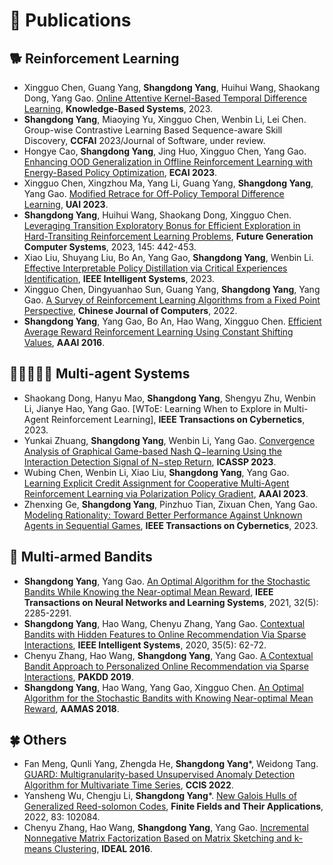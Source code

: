 
# 📝 Publications 
## 🐕 Reinforcement Learning
- Xingguo Chen, Guang Yang, **Shangdong Yang**, Huihui Wang, Shaokang Dong, Yang Gao. [Online Attentive Kernel-Based Temporal Difference Learning](https://www.sciencedirect.com/science/article/abs/pii/S0950705123006524?fr=RR-2&ref=pdf_download&rr=7fa33c97ba723f89), **Knowledge-Based Systems**, 2023.
- **Shangdong Yang**, Miaoying Yu, Xingguo Chen, Wenbin Li, Lei Chen. Group-wise Contrastive Learning Based Sequence-aware Skill Discovery, **CCFAI** 2023/Journal of Software, under review.
- Hongye Cao, **Shangdong Yang**, Jing Huo, Xingguo Chen, Yang Gao. [Enhancing OOD Generalization in Offline Reinforcement Learning with Energy-Based Policy Optimization](https://ebooks.iospress.nl/volumearticle/64220), **ECAI 2023**.
- Xingguo Chen, Xingzhou Ma, Yang Li, Guang Yang, **Shangdong Yang**, Yang Gao. [Modified Retrace for Off-Policy Temporal Difference Learning](https://openreview.net/forum?id=e5Th-IghYTM), **UAI 2023**.
- **Shangdong Yang**, Huihui Wang, Shaokang Dong, Xingguo Chen. [Leveraging Transition Exploratory Bonus for Efficient Exploration in Hard-Transiting Reinforcement Learning Problems](https://www.sciencedirect.com/science/article/pii/S0167739X2300136X?via%3Dihub), **Future Generation Computer Systems**, 2023, 145: 442-453.
- Xiao Liu, Shuyang Liu, Bo An, Yang Gao, **Shangdong Yang**, Wenbin Li. [Effective Interpretable Policy Distillation via Critical Experiences Identification](https://ieeexplore.ieee.org/abstract/document/10098283), **IEEE Intelligent Systems**, 2023.
- Xingguo Chen, Dingyuanhao Sun, Guang Yang, **Shangdong Yang**, Yang Gao. [A Survey of Reinforcement Learning Algorithms from a Fixed Point Perspective](http://cjc.ict.ac.cn/qwjs/view.asp?id=5782), **Chinese Journal of Computers**, 2022.
- **Shangdong Yang**, Yang Gao, Bo An, Hao Wang, Xingguo Chen. [Efficient Average Reward Reinforcement Learning Using Constant Shifting Values](https://ojs.aaai.org/index.php/AAAI/article/view/10285), **AAAI 2016**.

## 🧑🏻‍🤝‍🧑🏼 Multi-agent Systems
- Shaokang Dong, Hanyu Mao, **Shangdong Yang**, Shengyu Zhu, Wenbin Li, Jianye Hao, Yang Gao. [WToE: Learning When to Explore in Multi-Agent Reinforcement Learning], **IEEE Transactions on Cybernetics**, 2023.
- Yunkai Zhuang, **Shangdong Yang**, Wenbin Li, Yang Gao. [Convergence Analysis of Graphical Game-based Nash Q−learning Using the Interaction Detection Signal of N−step Return](https://ieeexplore.ieee.org/document/10095235), **ICASSP 2023**.
- Wubing Chen, Wenbin Li, Xiao Liu, **Shangdong Yang**, Yang Gao. [Learning Explicit Credit Assignment for Cooperative Multi-Agent Reinforcement Learning via Polarization Policy Gradient](https://ojs.aaai.org/index.php/AAAI/article/view/26364), **AAAI 2023**.
- Zhenxing Ge, **Shangdong Yang**, Pinzhuo Tian, Zixuan Chen, Yang Gao. [Modeling Rationality: Toward Better Performance Against Unknown Agents in Sequential Games](https://ieeexplore.ieee.org/abstract/document/9999061), **IEEE Transactions on Cybernetics**, 2023.

## 🎰 Multi-armed Bandits
- **Shangdong Yang**, Yang Gao. [An Optimal Algorithm for the Stochastic Bandits While Knowing the Near-optimal Mean Reward](https://ieeexplore.ieee.org/abstract/document/9104874), **IEEE Transactions on Neural Networks and Learning Systems**, 2021, 32(5): 2285-2291.
- **Shangdong Yang**, Hao Wang, Chenyu Zhang, Yang Gao. [Contextual Bandits with Hidden Features to Online Recommendation Via Sparse Interactions](https://ieeexplore.ieee.org/abstract/document/9144427), **IEEE Intelligent Systems**, 2020, 35(5): 62-72.
- Chenyu Zhang, Hao Wang, **Shangdong Yang**, Yang Gao. [A Contextual Bandit Approach to Personalized Online Recommendation via Sparse Interactions](https://link.springer.com/chapter/10.1007/978-3-030-16145-3_31), **PAKDD 2019**.
- **Shangdong Yang**, Hao Wang, Yang Gao, Xingguo Chen. [An Optimal Algorithm for the Stochastic Bandits with Knowing Near-optimal Mean Reward](https://www.ifaamas.org/Proceedings/aamas2018/pdfs/p2130.pdf), **AAMAS 2018**.

## 🍀 Others
- Fan Meng, Qunli Yang, Zhengda He, **Shangdong Yang***, Weidong Tang. [GUARD: Multigranularity-based Unsupervised Anomaly Detection Algorithm for Multivariate Time Series](https://ieeexplore.ieee.org/abstract/document/10016429), **CCIS 2022**.
- Yansheng Wu, Chengju Li, **Shangdong Yang***. [New Galois Hulls of Generalized Reed-solomon Codes](https://www.sciencedirect.com/science/article/pii/S1071579722000934), **Finite Fields and Their Applications**, 2022, 83: 102084.
- Chenyu Zhang, Hao Wang, **Shangdong Yang**, Yang Gao. [Incremental Nonnegative Matrix Factorization Based on Matrix Sketching and k-means Clustering](https://link.springer.com/chapter/10.1007/978-3-319-46257-8_46), **IDEAL 2016**.
